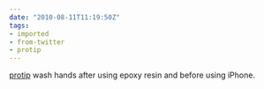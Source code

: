 ```yaml
---
date: "2010-08-11T11:19:50Z"
tags:
- imported
- from-twitter
- protip
---
```

[protip](/tags/protip) wash hands after using epoxy resin and before using iPhone.
